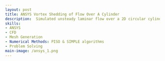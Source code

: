 ```yaml
---
layout: post
title: ANSYS Vortex Shedding of Flow Over A Cylinder
description:  Simulated unsteady laminar flow over a 2D circular cylinder at a Reynolds number of 150 using ANSYS Fluent. Created the computational geometry and mesh, applied appropriate boundary conditions, and ran transient simulations to capture vortex shedding patterns. Generated velocity, pressure, and streamline plots along with Q-criterion visualizations to study wake dynamics. Calculated drag force and drag coefficient, and compared CFD results with experimental correlations to validate accuracy.
skills:
- ANSYS
- CFD
- Mesh Generation
- Numerical Methods: PISO & SIMPLE algorithms
- Problem Solving
main-image: /ansys_1.png 
---
```


